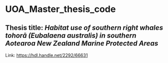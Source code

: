# UOA_Master_thesis_code
## Thesis title: _Habitat use of southern right whales tohorā (Eubalaena australis) in southern Aotearoa New Zealand Marine Protected Areas_
Link: https://hdl.handle.net/2292/66631
 
